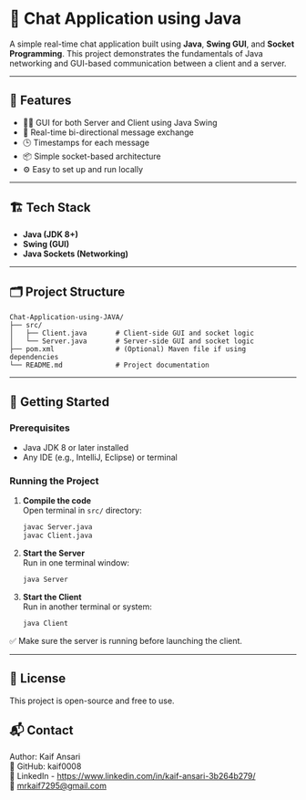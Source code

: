 # 💬 Chat Application using Java

A simple real-time chat application built using **Java**, **Swing GUI**, and **Socket Programming**. This project demonstrates the fundamentals of Java networking and GUI-based communication between a client and a server.

---

## 🧩 Features

- 🧑‍💻 GUI for both Server and Client using Java Swing  
- 🔁 Real-time bi-directional message exchange  
- 🕒 Timestamps for each message  
- 📦 Simple socket-based architecture  
- ⚙ Easy to set up and run locally  

---

## 🏗️ Tech Stack

- **Java (JDK 8+)**  
- **Swing (GUI)**  
- **Java Sockets (Networking)**  

---

## 🗂️ Project Structure

```
Chat-Application-using-JAVA/
├── src/
│   ├── Client.java       # Client-side GUI and socket logic
│   └── Server.java       # Server-side GUI and socket logic
├── pom.xml               # (Optional) Maven file if using dependencies
└── README.md             # Project documentation
```

---

## 🚀 Getting Started

### Prerequisites

- Java JDK 8 or later installed  
- Any IDE (e.g., IntelliJ, Eclipse) or terminal  

### Running the Project

1. **Compile the code**  
   Open terminal in `src/` directory:

   ```bash
   javac Server.java
   javac Client.java
   ```

2. **Start the Server**  
   Run in one terminal window:

   ```bash
   java Server
   ```

3. **Start the Client**  
   Run in another terminal or system:

   ```bash
   java Client
   ```

✅ Make sure the server is running before launching the client.

---

## 📃 License

This project is open-source and free to use.

## 📬 Contact
Author: Kaif Ansari<br>
🔗 GitHub: kaif0008<br>
🔗 LinkedIn - https://www.linkedin.com/in/kaif-ansari-3b264b279/ <br>
📧 mrkaif7295@gmail.com
